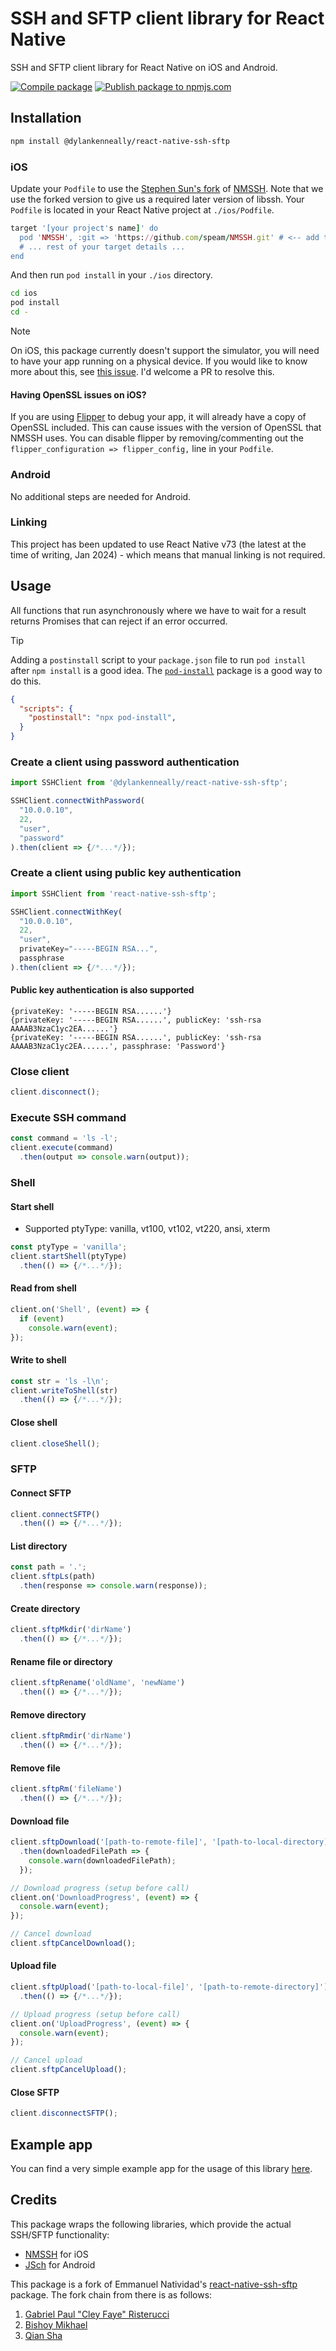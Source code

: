 # SSH and SFTP client library for React Native

SSH and SFTP client library for React Native on iOS and Android.

[![Compile package](https://github.com/dylankenneally/react-native-ssh-sftp/actions/workflows/compile.yml/badge.svg)](https://github.com/dylankenneally/react-native-ssh-sftp/actions/workflows/compile.yml) [![Publish package to npmjs.com](https://github.com/dylankenneally/react-native-ssh-sftp/actions/workflows/publish.yml/badge.svg)](https://github.com/dylankenneally/react-native-ssh-sftp/actions/workflows/publish.yml)

## Installation

```bash
npm install @dylankenneally/react-native-ssh-sftp
```

### iOS

Update your `Podfile` to use the [Stephen Sun's fork](https://github.com/speam/NMSSH) of [NMSSH](https://github.com/NMSSH/NMSSH). Note that we use the forked version to give us a required later version of libssh. Your `Podfile` is located in your React Native project at `./ios/Podfile`.

```ruby
target '[your project's name]' do
  pod 'NMSSH', :git => 'https://github.com/speam/NMSSH.git' # <-- add this line
  # ... rest of your target details ...
end
```

And then run `pod install` in your `./ios` directory.

```bash
cd ios
pod install
cd -
```

> [!NOTE]
> On iOS, this package currently doesn't support the simulator, you will need to have your app running on a physical device. If you  would like to know more about this, see [this issue](https://github.com/dylankenneally/react-native-ssh-sftp/issues/20). I'd welcome a PR to resolve this.

#### Having OpenSSL issues on iOS?

If you are using [Flipper](https://fbflipper.com/) to debug your app, it will already have a copy of OpenSSL included. This can cause issues with the version of OpenSSL that NMSSH uses. You can disable flipper by removing/commenting out the `flipper_configuration => flipper_config,` line in your `Podfile`.

### Android

No additional steps are needed for Android.

### Linking

This project has been updated to use React Native v73 (the latest at the time of writing, Jan 2024) - which means that manual linking is not required.

## Usage

All functions that run asynchronously where we have to wait for a result returns Promises that can reject if an error occurred.

> [!TIP]
> Adding a `postinstall` script to your `package.json` file to run `pod install` after `npm install` is a good idea. The [`pod-install`](https://www.npmjs.com/package/pod-install) package is a good way to do this.
>
> ```json
> {
>   "scripts": {
>     "postinstall": "npx pod-install",
>   }
> }
> ```

### Create a client using password authentication

```javascript
import SSHClient from '@dylankenneally/react-native-ssh-sftp';

SSHClient.connectWithPassword(
  "10.0.0.10",
  22,
  "user",
  "password"
).then(client => {/*...*/});
```

### Create a client using public key authentication

```javascript
import SSHClient from 'react-native-ssh-sftp';

SSHClient.connectWithKey(
  "10.0.0.10",
  22,
  "user",
  privateKey="-----BEGIN RSA...",
  passphrase
).then(client => {/*...*/});
```

#### Public key authentication is also supported

```plaintext
{privateKey: '-----BEGIN RSA......'}
{privateKey: '-----BEGIN RSA......', publicKey: 'ssh-rsa AAAAB3NzaC1yc2EA......'}
{privateKey: '-----BEGIN RSA......', publicKey: 'ssh-rsa AAAAB3NzaC1yc2EA......', passphrase: 'Password'}
```

### Close client

```javascript
client.disconnect();
```

### Execute SSH command

```javascript
const command = 'ls -l';
client.execute(command)
  .then(output => console.warn(output));
```

### Shell

#### Start shell

- Supported ptyType: vanilla, vt100, vt102, vt220, ansi, xterm

```javascript
const ptyType = 'vanilla';
client.startShell(ptyType)
  .then(() => {/*...*/});
```

#### Read from shell

```javascript
client.on('Shell', (event) => {
  if (event)
    console.warn(event);
});
```

#### Write to shell

```javascript
const str = 'ls -l\n';
client.writeToShell(str)
  .then(() => {/*...*/});
```

#### Close shell

```javascript
client.closeShell();
```

### SFTP

#### Connect SFTP

```javascript
client.connectSFTP()
  .then(() => {/*...*/});
```

#### List directory

```javascript
const path = '.';
client.sftpLs(path)
  .then(response => console.warn(response));
```

#### Create directory

```javascript
client.sftpMkdir('dirName')
  .then(() => {/*...*/});
```

#### Rename file or directory

```javascript
client.sftpRename('oldName', 'newName')
  .then(() => {/*...*/});
```

#### Remove directory

```javascript
client.sftpRmdir('dirName')
  .then(() => {/*...*/});
```

#### Remove file

```javascript
client.sftpRm('fileName')
  .then(() => {/*...*/});
```

#### Download file

```javascript
client.sftpDownload('[path-to-remote-file]', '[path-to-local-directory]')
  .then(downloadedFilePath => {
    console.warn(downloadedFilePath);
  });

// Download progress (setup before call)
client.on('DownloadProgress', (event) => {
  console.warn(event);
});

// Cancel download
client.sftpCancelDownload();
```

#### Upload file

```javascript
client.sftpUpload('[path-to-local-file]', '[path-to-remote-directory]')
  .then(() => {/*...*/});

// Upload progress (setup before call)
client.on('UploadProgress', (event) => {
  console.warn(event);
});

// Cancel upload
client.sftpCancelUpload();
```

#### Close SFTP

```javascript
client.disconnectSFTP();
```

## Example app

You can find a very simple example app for the usage of this library [here](https://github.com/dylankenneally/react-native-ssh-sftp-example).

## Credits

This package wraps the following libraries, which provide the actual SSH/SFTP functionality:

- [NMSSH](https://github.com/NMSSH/NMSSH) for iOS
- [JSch](http://www.jcraft.com/jsch/) for Android

This package is a fork of Emmanuel Natividad's [react-native-ssh-sftp](https://github.com/enatividad/react-native-ssh-sftp) package. The fork chain from there is as follows:

1. [Gabriel Paul "Cley Faye" Risterucci](https://github.com/KeeeX/react-native-ssh-sftp)
1. [Bishoy Mikhael](https://github.com/MrBmikhael/react-native-ssh-sftp)
1. [Qian Sha](https://github.com/shaqian/react-native-ssh-sftp)
